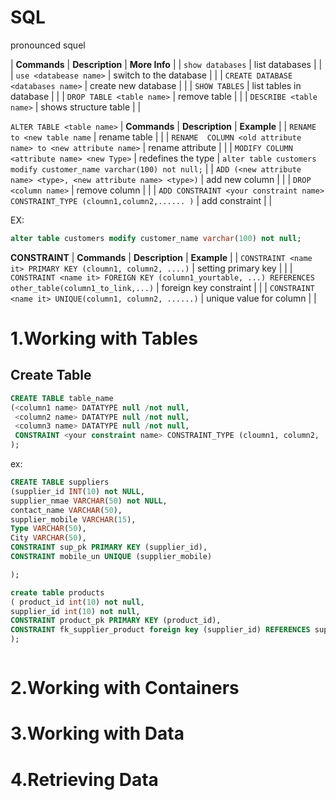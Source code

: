 # SQL
pronounced squel


| **Commands**                       | **Description**         | **More Info** |
| `show databases`                   | list databases          |               |
| `use <databease name>`             | switch to the database  |               |
| `CREATE DATABASE <databases name>` | create new database     |               |
| `SHOW TABLES`                      | list tables in database |               |
| `DROP TABLE <table name>`          | remove table            |               |
| `DESCRIBE <table name>`            | shows  structure table  |               |

`ALTER TABLE <table name>`
| **Commands**                                                                      | **Description**    | **Example**                                                         |
| `RENAME to <new table name`                                                       | rename table       |                                                                     |
| `RENAME  COLUMN <old attribute name> to <new attribute name>`                     | rename attribute   |                                                                     |
| `MODIFY COLUMN <attribute name> <new Type>`                                       | redefines the type | `alter table customers modify customer_name varchar(100) not null;` |
| `ADD (<new attribute name> <type>, <new attribute name> <type>)`                  | add new column     |                                                                     |
| `DROP <column name>`                                                              | remove column      |                                                                     |
| `ADD CONSTRAINT <your constraint name> CONSTRAINT_TYPE (cloumn1,column2,...... )` | add constraint     |                                                                     |


EX: 
```sql
alter table customers modify customer_name varchar(100) not null;
```



**CONSTRAINT**
| **Commands**                                                                                            | **Description**         | **Example** |
| `CONSTRAINT <name it> PRIMARY KEY (cloumn1, column2, ....)`                                             | setting primary key     |             |
| `CONSTRAINT <name it> FOREIGN KEY (column1_yourtable, ...) REFERENCES other_table(column1_to_link,...)` | foreign key constraint  |             |
| `CONSTRAINT <name it> UNIQUE(column1, column2, ......)`                                                 | unique value for column |             |

# 1.Working with Tables

## Create Table
```sql
CREATE TABLE table_name 
(<column1 name> DATATYPE null /not null,
 <column2 name> DATATYPE null /not null,
 <column3 name> DATATYPE null /not null,
 CONSTRAINT <your constraint name> CONSTRAINT_TYPE (cloumn1, column2, ....)
);
```

ex: 
```sql
CREATE TABLE suppliers 
(supplier_id INT(10) not NULL,
supplier_nmae VARCHAR(50) not NULL,
contact_name VARCHAR(50),
supplier_mobile VARCHAR(15),
Type VARCHAR(50),
City VARCHAR(50),
CONSTRAINT sup_pk PRIMARY KEY (supplier_id),
CONSTRAINT mobile_un UNIQUE (supplier_mobile)

);

create table products
( product_id int(10) not null,
supplier_id int(10) not null,
CONSTRAINT product_pk PRIMARY KEY (product_id),
CONSTRAINT fk_supplier_product foreign key (supplier_id) REFERENCES suppliers(supplier_id)
);



```

# 2.Working with Containers


# 3.Working with Data

# 4.Retrieving Data

